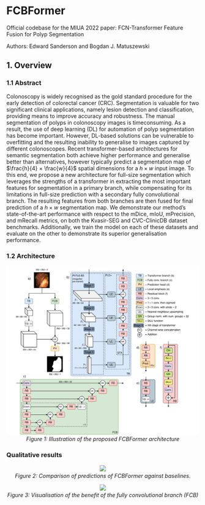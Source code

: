 # FCBFormer

Official codebase for the MIUA 2022 paper: FCN-Transformer Feature Fusion for Polyp Segmentation

Authors: Edward Sanderson and Bogdan J. Matuszewski

## 1. Overview

### 1.1 Abstract

Colonoscopy is widely recognised as the gold standard procedure for the early detection of colorectal cancer (CRC). Segmentation is valuable for two significant clinical applications, namely lesion detection and classification, providing means to improve accuracy and robustness. The manual segmentation of polyps in colonoscopy images is timeconsuming. As a result, the use of deep learning (DL) for automation of polyp segmentation has become important. However, DL-based solutions can be vulnerable to overfitting and the resulting inability to generalise to images captured by different colonoscopes. Recent transformer-based architectures for semantic segmentation both achieve higher performance and generalise better than alternatives, however typically predict a segmentation map of $\frac{h}{4} × \frac{w}{4}$ spatial dimensions for a $h \times w$ input image. To
this end, we propose a new architecture for full-size segmentation which leverages the strengths of a transformer in extracting the most important features for segmentation in a primary branch, while compensating for its limitations in full-size prediction with a secondary fully convolutional branch. The resulting features from both branches are then fused for final prediction of a $h × w$ segmentation map. We demonstrate our method’s state-of-the-art performance with respect to the mDice, mIoU, mPrecision, and mRecall metrics, on both the Kvasir-SEG and CVC-ClinicDB dataset benchmarks. Additionally, we train the model on each of these datasets and evaluate on the other to demonstrate its superior generalisation performance.

### 1.2 Architecture

<p align="center">
	<img width=900, src="FCBformer.jpg"> <br />
	<em>
		Figure 1: Illustration of the proposed FCBFormer architecture
	</em>
</p>

### Qualitative results

<p align="center">
	<img width=900, src="Comparison.jpg"> <br />
	<em>
		Figure 2: Comparison of predictions of FCBFormer against baselines. 
	</em>
</p>

<p align="center">
	<img width=900, src="FCB_benefit.jpg"> <br />
	<em>
		Figure 3: Visualisation of the benefit of the fully convolutional branch (FCB)
	</em>
</p>

